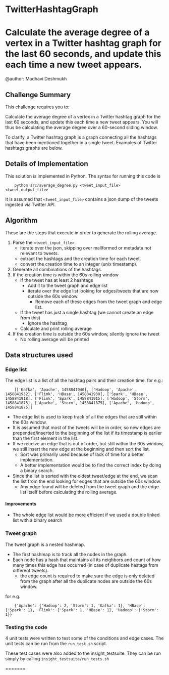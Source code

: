 # TwitterHashtagGraph
Calculate the average degree of a vertex in a Twitter hashtag graph for the last 60 seconds, and update this each time a new tweet appears.
===========================================================
@author: Madhavi Deshmukh 

## Challenge Summary

This challenge requires you to:

Calculate the average degree of a vertex in a Twitter hashtag graph for the last 60 seconds, and update this each time a new tweet appears.  You will thus be calculating the average degree over a 60-second sliding window.

To clarify, a Twitter hashtag graph is a graph connecting all the hashtags that have been mentioned together in a single tweet.  Examples of Twitter hashtags graphs are below.

## Details of Implementation

This solution is implemented in Python. The syntax for running this code is

```
    python src/average_degree.py <tweet_input_file> <tweet_output_file>
```

It is assumed that `<tweet_input_file>` contains a json dump of the tweets ingested via Twitter API.

## Algorithm

These are the steps that execute in order to generate the rolling average.

1. Parse the `<tweet_input_file>`
   - iterate over the json, skipping over mallformed or metadata not relevant to tweets.
   - extract the hashtags and the creation time for each tweet.
   - convert the creation time to an integer (unix timestamp).
2. Generate all combinations of the hashtags.
3. If the creation time is within the 60s rolling window
   - If the tweet has at least 2 hashtags
       - Add it to the tweet graph and edge list
       - iterate over the edge list looking for edges/tweets that are now outside the 60s window.
          - Remove each of these edges from the tweet graph and edge list.
   - If the tweet has just a single hashtag (we cannot create an edge from this)
       - Ignore the hashtag
   - Calculate and print rolling average
4. If the creation time is outside the 60s window, silently ignore the tweet
   - No rolling average will be printed

## Data structures used
### Edge list
The edge list is a list of all the hashtag pairs and their creation time. for e.g.:

```
    [['Kafka', 'Apache', 1458841940], ['Hadoop', 'Apache', 1458841932], ['Flink', 'HBase', 1458841930], ['Spark', 'HBase', 1458841918], ['Flink', 'Spark', 1458841915], ['Hadoop', 'Storm', 1458841875], ['Apache', 'Storm', 1458841875], ['Apache', 'Hadoop', 1458841875]]
```

- The edge list is used to keep track of all the edges that are still within the 60s window.
- It is assumed that most of the tweets will be in order, so new edges are prepended/inserted to the beginning of the list if its timestamp is earlier than the first element in the list.
- If we receive an edge that is out of order, but still within the 60s window, we still insert the new edge at the beginning and then sort the list.
    - Sort was primarily used because of lack of time for a better implementation.
    - A better implementation would be to find the correct index by doing a binary search.
- Since the list is sorted with the oldest tweet/edge at the end, we scan the list from the end looking for edges that are outside the 60s window.
    - Any edge found will be deleted from the tweet graph and the edge list itself before calculating the rolling average.

#### Improvements
- The whole edge list would be more efficient if we used a double linked list with a binary search

### Tweet graph
The tweet graph is a nested hashmap.
- The first hashmap is to track all the nodes in the graph.
- Each node has a hash that maintains all its neighbors and count of how many times this edge has occurred (in case of duplicate hastags from different tweets).
    - the edge count is required to make sure the edge is only deleted from the graph after all the duplicate nodes are outside the 60s window.

for e.g.

```
    {'Apache': {'Hadoop': 2, 'Storm': 1, 'Kafka': 1}, 'HBase': {'Spark': 1}, 'Flink': {'Spark': 1, 'HBase': 1}, 'Hadoop': {'Storm': 1}}
```

### Testing the code

4 unit tests were written to test some of the conditions and edge cases. The unit tests can be run from the `run_test.sh` script.

These test cases were also added to the insight_testsuite. They can be run simply by calling `insight_testsuite/run_tests.sh`

=======


